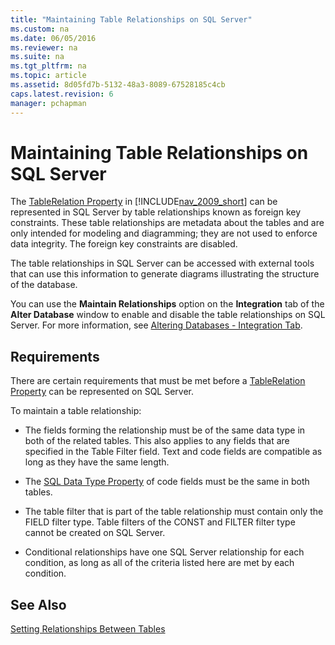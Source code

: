 ```yaml
---
title: "Maintaining Table Relationships on SQL Server"
ms.custom: na
ms.date: 06/05/2016
ms.reviewer: na
ms.suite: na
ms.tgt_pltfrm: na
ms.topic: article
ms.assetid: 8d05fd7b-5132-48a3-8089-67528185c4cb
caps.latest.revision: 6
manager: pchapman
---
```

# Maintaining Table Relationships on SQL Server
The [TableRelation Property](../dynamics-nav/TableRelation-Property.md) in [!INCLUDE[nav_2009_short](../dynamics-nav/includes/nav_2009_short_md.md)] can be represented in SQL Server by table relationships known as foreign key constraints. These table relationships are metadata about the tables and are only intended for modeling and diagramming; they are not used to enforce data integrity. The foreign key constraints are disabled.  
  
 The table relationships in SQL Server can be accessed with external tools that can use this information to generate diagrams illustrating the structure of the database.  
  
 You can use the **Maintain Relationships** option on the **Integration** tab of the **Alter Database** window to enable and disable the table relationships on SQL Server. For more information, see [Altering Databases \- Integration Tab](../dynamics-nav/Altering-Databases---Integration-Tab.md).  
  
## Requirements  
 There are certain requirements that must be met before a [TableRelation Property](../dynamics-nav/TableRelation-Property.md) can be represented on SQL Server.  
  
 To maintain a table relationship:  
  
-   The fields forming the relationship must be of the same data type in both of the related tables. This also applies to any fields that are specified in the Table Filter field. Text and code fields are compatible as long as they have the same length.  
  
-   The [SQL Data Type Property](../dynamics-nav/SQL-Data-Type-Property.md) of code fields must be the same in both tables.  
  
-   The table filter that is part of the table relationship must contain only the FIELD filter type. Table filters of the CONST and FILTER filter type cannot be created on SQL Server.  
  
-   Conditional relationships have one SQL Server relationship for each condition, as long as all of the criteria listed here are met by each condition.  
  
## See Also  
 [Setting Relationships Between Tables](../dynamics-nav/Setting-Relationships-Between-Tables.md)